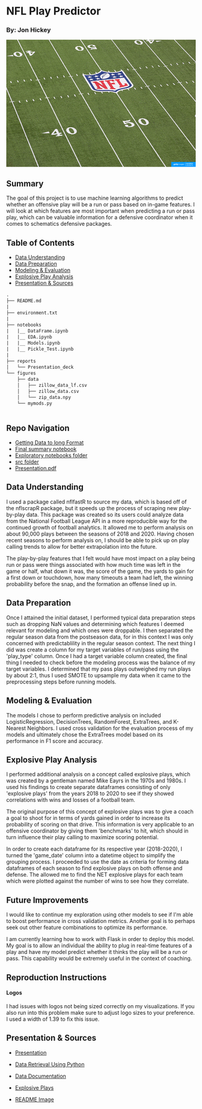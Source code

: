 # NFL Play Predictor

### By: Jon Hickey

![alt text](/figures/football_field.jpg)

## Summary
The goal of this project is to use machine learning algorithms to predict whether an offensive play will be a run or pass based on in-game features. I will look at which features are most important when predicting a run or pass play, which can be valuable information for a defensive coordinator when it comes to schematics defensive packages.

## Table of Contents

<!--ts-->
 * [Data Understanding](https://github.com/howen7/Time-series-zillow#general-setup-instructions)
 * [Data Preparation](https://github.com/howen7/Time-series-zillow#Context)
 * [Modeling & Evaluation](https://github.com/howen7/Time-series-zillow#Definitions)
 * [Explosive Play Analysis](https://github.com/howen7/Time-series-zillow#Data)
 * [Presentation & Sources](https://github.com/howen7/Time-series-zillow#models-used--methodology)
<!--te-->

```
.
├── README.md
|
├── environment.txt
|
├── notebooks
|   |__ DataFrame.ipynb
|   |__ EDA.ipynb
|   |__ Models.ipynb
|   |__ Pickle_Test.ipynb
|
├── reports
│   └── Presentation_deck
└── figures
    ├── data
    │   ├── zillow_data_lf.csv
    │   ├── zillow_data.csv
    │   └── zip_data.npy
    └── mymods.py
    

```

## Repo Navigation
 - [Getting Data to long Format](https://github.com/howen7/Time-series-zillow/tree/main/notebooks/exploratory/ImportData.ipynb)   
 - [Final summary notebook](https://github.com/howen7/Time-series-zillow/tree/main/notebooks/report/final_notebook.ipynb)
 - [Exploratory notebooks folder](https://github.com/howen7/Time-series-zillow/tree/main/notebooks/exploratory)
 - [src folder](https://github.com/howen7/Time-series-zillow/tree/main/src)
 - [Presentation.pdf](https://github.com/howen7/Time-series-zillow/tree/main/reports)

## Data Understanding
I used a package called nflfastR to source my data, which is based off of the nflscrapR package, but it speeds up the process of scraping new play-by-play data. This package was created so its users could analyze data from the National Football League API in a more reproducible way for the continued growth of football analytics. It allowed me to perform analysis on about 90,000 plays between the seasons of 2018 and 2020. Having chosen recent seasons to perform analysis on, I should be able to pick up on play calling trends to allow for better extrapolation into the future.

The play-by-play features that I felt would have most impact on a play being run or pass were things associated with how much time was left in the game or half, what down it was, the score of the game, the yards to gain for a first down or touchdown, how many timeouts a team had left, the winning probability before the snap, and the formation an offense lined up in.

## Data Preparation
Once I attained the initial dataset, I performed typical data preparation steps such as dropping NaN values and determining which features I deemed relevant for modeling and which ones were droppable. I then separated the regular season data from the postseason data, for in this context I was only concerned with predictablility in the regular season context. The next thing I did was create a column for my target variables of run/pass using the 'play_type' column. Once I had a target variable column created, the final thing I needed to check before the modeling process was the balance of my target variables. I determined that my pass plays outweighed my run plays by about 2:1, thus I used SMOTE to upsample my data when it came to the preprocessing steps before running models.

## Modeling & Evaluation
The models I chose to perform predictive analysis on included LogisticRegression, DecisionTrees, RandomForest, ExtraTrees, and K-Nearest Neighbors. I used cross validation for the evaluation process of my models and ultimately chose the ExtraTrees model based on its performance in F1 score and accuracy.

## Explosive Play Analysis
I performed additional analysis on a concept called explosive plays, which was created by a gentleman named Mike Eayrs in the 1970s and 1980s. I used his findings to create separate dataframes consisting of only 'explosive plays' from the years 2018 to 2020 to see if they showed correlations with wins and losses of a football team.

The original purpose of this concept of explosive plays was to give a coach a goal to shoot for in terms of yards gained in order to increase its probability of scoring on that drive. This information is very applicable to an offensive coordinator by giving them 'benchmarks' to hit, which should in turn influence their play calling to maximize scoring potential.

In order to create each dataframe for its respective year (2018-2020), I turned the 'game_date' column into a datetime object to simplify the grouping process. I proceeded to use the date as criteria for forming data dataframes of each season to find explosive plays on both offense and defense. The allowed me to find the NET explosive plays for each team which were plotted against the number of wins to see how they correlate.

## Future Improvements
I would like to continue my exploration using other models to see if I'm able to boost performance in cross validation metrics. Another goal is to perhaps seek out other feature combinations to optimize its performance.

I am currently learning how to work with Flask in order to deploy this model. My goal is to allow an individual the ability to plug in real-time features of a play and have my model predict whether it thinks the play will be a run or pass. This capability would be extremely useful in the context of coaching.

## Reproduction Instructions
#### Logos
I had issues with logos not being sized correctly on my visualizations. If you also run into this problem make sure to adjust logo sizes to your preference. I used a width of 1.39 to fix this issue.

## Presentation & Sources
 * [Presentation](https://github.com/howen7/Time-series-zillow#general-setup-instructions)
 
 * [Data Retrieval Using Python](https://gist.github.com/Deryck97/dff8d33e9f841568201a2a0d5519ac5e)
 * [Data Documentation](https://www.rdocumentation.org/packages/nflscrapR/versions/1.8.1/topics/scrape_json_play_by_play)
 * [Explosive Plays](https://thepowersweep.com/blog/how-explosive-plays-affect-the-packers-aaron-rodgers)
 
 * [README Image](https://www.google.com/url?sa=i&url=https%3A%2F%2Ftimclayton.photoshelter.com%2Fimage%2FI0000._zO6_SzdaA&psig=AOvVaw03X-RmgL2oQkZI6t_zc1-I&ust=1606322270096000&source=images&cd=vfe&ved=0CAIQjRxqFwoTCJDrs_jOm-0CFQAAAAAdAAAAABAO)
 
